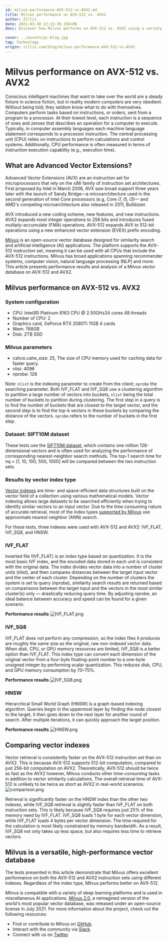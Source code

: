 ```yaml
---
id: milvus-performance-AVX-512-vs-AVX2.md
title: Milvus performance on AVX-512 vs. AVX2
author: Zilliz
date: 2021-03-30 22:15:39.156+00
desc: Discover how Milvus performs on AVX-512 vs. AVX2 using a variety of different vector indexes.

cover: ../assets/pc-blog.jpg
tag: Technology
origin: zilliz.com/blog/milvus-performance-AVX-512-vs-AVX2
---
```


# Milvus performance on AVX-512 vs. AVX2

Conscious intelligent machines that want to take over the world are a steady fixture in science fiction, but in reality modern computers are very obedient. Without being told, they seldom know what to do with themselves. Computers perform tasks based on instructions, or orders, sent from a program to a processor. At their lowest level, each instruction is a sequence of ones and zeroes that describes an operation for a computer to execute.
Typically, in computer assembly languages each machine language statement corresponds to a processor instruction. The central processing unit (CPU) relies on instructions to perform calculations and control systems. Additionally, CPU performance is often measured in terms of instruction execution capability (e.g., execution time).

## What are Advanced Vector Extensions?

Advanced Vector Extensions (AVX) are an instruction set for microprocessors that rely on the x86 family of instruction set architectures. First proposed by Intel in March 2008, AVX saw broad support three years later with the launch of Sandy Bridge—a microarchitecture used in the second generation of Intel Core processors (e.g, Core i7, i5, i3)— and AMD's competing microarchitecture also released in 2011, Bulldozer.

AVX introduced a new coding scheme, new features, and new instructions. AVX2 expands most integer operations to 256 bits and introduces fused multiply-accumulate (FMA) operations. AVX-512 expands AVX to 512-bit operations using a new enhanced vector extension (EVEX) prefix encoding.

[Milvus](https://milvus.io/docs/overview.md) is an open-source vector database designed for similarity search and artificial intelligence (AI) applications. The platform supports the AVX-512 instruction set, meaning it can be used with all CPUs that include the AVX-512 instructions. Milvus has broad applications spanning recommender systems, computer vision, natural language processing (NLP) and more. This article presents performance results and analysis of a Milvus vector database on AVX-512 and AVX2.

## Milvus performance on AVX-512 vs. AVX2

### System configuration

- CPU: Intel(R) Platinum 8163 CPU @ 2.50GHz24 cores 48 threads
- Number of CPU: 2
- Graphics card, GeForce RTX 2080Ti 11GB 4 cards
- Mem: 768GB
- Disk: 2TB SSD

### Milvus parameters

- cahce.cahe_size: 25, The size of CPU memory used for caching data for faster query.
- nlist: 4096
- nprobe: 128

Note: `nlist` is the indexing parameter to create from the client; `nprobe` the searching parameter. Both IVF_FLAT and IVF_SQ8 use a clustering algorithm to partition a large number of vectors into buckets, `nlist` being the total number of buckets to partition during clustering. The first step in a query is to find the number of buckets that are closest to the target vector, and the second step is to find the top-k vectors in these buckets by comparing the distance of the vectors. `nprobe` refers to the number of buckets in the first step.

### Dataset: SIFT10M dataset

These tests use the [SIFT10M dataset](https://archive.ics.uci.edu/ml/datasets/SIFT10M), which contains one million 128-dimensional vectors and is often used for analyzing the performance of corresponding nearest-neighbor search methods. The top-1 search time for nq = [1, 10, 100, 500, 1000] will be compared between the two instruction sets.

### Results by vector index type

[Vector indexes](https://zilliz.com/blog/Accelerating-Similarity-Search-on-Really-Big-Data-with-Vector-Indexing) are time- and space-efficient data structures built on the vector field of a collection using various mathematical models. Vector indexing allows large datasets to be searched efficiently when trying to identify similar vectors to an input vector. Due to the time consuming nature of accurate retrieval, most of the index types [supported by Milvus](https://milvus.io/docs/v2.0.0/index.md#CPU) use approximate nearest neighbor (ANN) search.

For these tests, three indexes were used with AVX-512 and AVX2: IVF_FLAT, IVF_SQ8, and HNSW.

### IVF_FLAT

Inverted file (IVF_FLAT) is an index type based on quantization. It is the most basic IVF index, and the encoded data stored in each unit is consistent with the original data.
The index divides vector data into a number of cluster units (nlist), and then compares distances between the target input vector and the center of each cluster. Depending on the number of clusters the system is set to query (nprobe), similarity search results are returned based on comparisons between the target input and the vectors in the most similar cluster(s) only — drastically reducing query time. By adjusting nprobe, an ideal balance between accuracy and speed can be found for a given scenario.

**Performance results**
![IVF_FLAT.png](https://zilliz-cms.s3.us-west-2.amazonaws.com/IVF_FLAT_3688377fc8.png)

### IVF_SQ8

IVF_FLAT does not perform any compression, so the index files it produces are roughly the same size as the original, raw non-indexed vector data. When disk, CPU, or GPU memory resources are limited, IVF_SQ8 is a better option than IVF_FLAT.
This index type can convert each dimension of the original vector from a four-byte floating-point number to a one-byte unsigned integer by performing scalar quantization. This reduces disk, CPU, and GPU memory consumption by 70–75%.

**Performance results**
![IVF_SQ8.png](https://zilliz-cms.s3.us-west-2.amazonaws.com/IVF_SQ_8_bed28307f7.png)

### HNSW

Hierarchical Small World Graph (HNSW) is a graph-based indexing algorithm. Queries begin in the uppermost layer by finding the node closest to the target, it then goes down to the next layer for another round of search. After multiple iterations, it can quickly approach the target position.

**Performance results**
![HNSW.png](https://zilliz-cms.s3.us-west-2.amazonaws.com/HNSW_52aba39214.png)

## Comparing vector indexes

Vector retrieval is consistently faster on the AVX-512 instruction set than on AVX2. This is because AVX-512 supports 512-bit computation, compared to just 256-bit computation on AVX2. Theoretically, AVX-512 should be twice as fast as the AVX2 however, Milvus conducts other time-consuming tasks in addition to vector similarity calculations. The overall retrieval time of AVX-512 is unlikely to be twice as short as AVX2 in real-world scenarios.
![comparison.png](https://zilliz-cms.s3.us-west-2.amazonaws.com/comparison_a64b92f1dd.png)

Retrieval is significantly faster on the HNSW index than the other two indexes, while IVF_SQ8 retrieval is slightly faster than IVF_FLAT on both instruction sets. This is likely because IVF_SQ8 requires just 25% of the memory need by IVF_FLAT. IVF_SQ8 loads 1 byte for each vector dimension, while IVF_FLAT loads 4 bytes per vector dimension. The time required for the calculation is most likely constrained by memory bandwidth. As a result, IVF_SQ8 not only takes up less space, but also requires less time to retrieve vectors.

## Milvus is a versatile, high-performance vector database

The tests presented in this article demonstrate that Milvus offers excellent performance on both the AVX-512 and AVX2 instruction sets using different indexes. Regardless of the index type, Milvus performs better on AVX-512.

Milvus is compatible with a variety of deep learning platforms and is used in miscellaneous AI applications. [Milvus 2.0](https://zilliz.com/news/lfaidata-launches-milvus-2.0-an-advanced-cloud-native-vector-database-built-for-ai), a reimagined version of the world's most popular vector database, was released under an open-source license in July 2021. For more information about the project, check out the following resources:

- Find or contribute to Milvus on [GitHub](https://github.com/milvus-io/milvus/).
- Interact with the community via [Slack](https://join.slack.com/t/milvusio/shared_invite/zt-e0u4qu3k-bI2GDNys3ZqX1YCJ9OM~GQ).
- Connect with us on [Twitter](https://twitter.com/milvusio).
